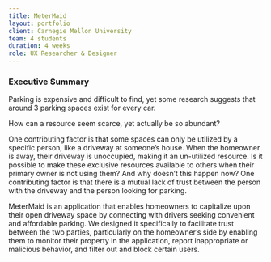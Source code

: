```yaml
---
title: MeterMaid
layout: portfolio
client: Carnegie Mellon University
team: 4 students
duration: 4 weeks
role: UX Researcher & Designer
---
```


<h3>Executive Summary</h3>
<p>Parking is expensive and difficult to find, yet some research suggests that around 3 parking spaces exist for every car.</p>
<p>How can a resource seem scarce, yet actually be so abundant?</p>
<p>One contributing factor is that some spaces can only be utilized by a specific person, like a driveway at someone’s house. When the homeowner is away, their driveway is unoccupied, making it an un-utilized resource. Is it possible to make these exclusive resources available to others when their primary owner is not using them? And why doesn’t this happen now? One contributing factor is that there is a mutual lack of trust between the person with the driveway and the person looking for parking.</p>
<p>MeterMaid is an application that enables homeowners to capitalize upon their open driveway space by connecting with drivers seeking convenient and affordable parking. We designed it specifically to facilitate trust between the two parties, particularly on the homeowner’s side by enabling them to monitor their property in the application, report inappropriate or malicious behavior, and filter out and block certain users.</p>